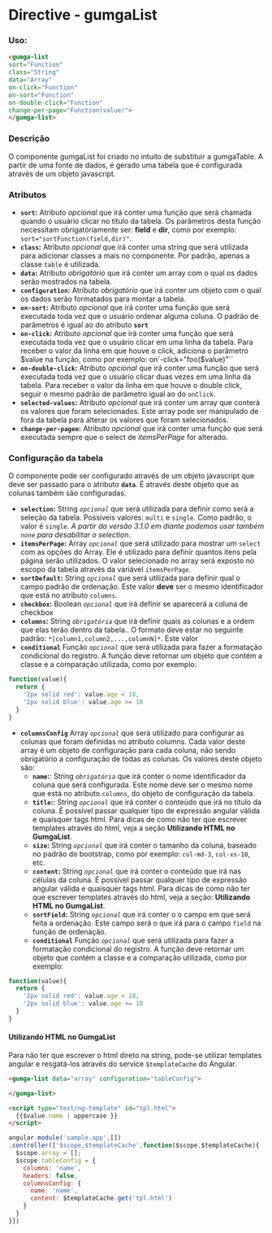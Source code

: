 # Directive - gumgaList

### Uso:
```html
<gumga-list
sort="Function"
class="String"
data="Array"
on-click="Function"
on-sort="Function"
on-double-click="Function"
change-per-page="Function(value)">
</gumga-list>
```
### Descrição
O componente gumgaList foi criado no intuito de substituir a gumgaTable. A partir de uma fonte de dados, é gerado uma tabela que é configurada através de um objeto javascript.

### Atributos

- **`sort`:** Atributo *opcional* que irá conter uma função que será chamada quando o usuário clicar no título da tabela. Os parâmetros desta função necessitam obrigatóriamente ser: **field** e **dir**, como por exemplo: `sort="sortFunction(field,dir)"`.
- **`class`:** Atributo *opcional* que irá conter uma string que será utilizada para adicionar classes a mais no componente. Por padrão, apenas a classe `table` é utilizada.
- **`data`:** Atributo *obrigatório*  que irá conter um array com o qual os dados serão mostrados na tabela.
- **`configuration`:** Atributo *obrigatório*  que irá conter um objeto com o qual os dados serão formatados para montar a tabela.
- **`on-sort`:** Atributo *opcional* que irá conter uma função que será executada toda vez que o usuário ordenar alguma coluna. O padrão de parâmetros é igual ao do atributo **`sort`**
- **`on-click`:** Atributo *opcional* que irá conter uma função que será executada toda vez que o usuário clicar em uma linha da tabela. Para receber o valor da linha em que houve o click, adiciona o parâmetro $value na função, como por exemplo: on`-click="foo($value)"``
- **`on-double-click`:** Atributo *opcional* que irá conter uma função que será executada toda vez que o usuário clicar duas vezes em uma linha da tabela. Para receber o valor da linha em que houve o double click, seguir o mesmo padrão de parâmetro igual ao do `onClick`.
- **`selected-values`:** Atributo *opcional* que irá conter um array que conterá os valores que foram selecionados. Este array pode ser manipulado de fora da tabela para alterar os valores que foram selecionados.
- **`change-per-pagee`:** Atributo *opcional* que irá conter uma função que será executada sempre que o select de *itemsPerPage* for alterado.

### Configuração da tabela

O componente pode ser configurado através de um objeto javascript que deve ser passado para o atributo **`data`**. É através deste objeto que as colunas também são configuradas.

- **`selection`:** String *`opcional`* que será utilizada para definir como será a seleção da tabela. Possíveis valores: `multi` e `single`. Como padrão, o valor é `single`. *A partir da versão 3.1.0 em diante podemos usar também `none` para desabilitar o selection*.
- **`itemsPerPage`:** Array *`opcional`* que será utilizado para mostrar um `select` com as opções do Array. Ele é utilizado para definir quantos itens pela página serão utilizados. O valor selecionado no array será exposto no escopo da tabela através da variável `itemsPerPage`.
- **`sortDefault`:**  String *`opcional`*  que será utilizada para definir qual o campo padrão de ordenação. Este valor **deve** ser o mesmo identificador que está no atributo `columns`.
- **`checkbox`:** Boolean *`opcional`* que irá definir se aparecerá a coluna de checkbox
- **`columns`:** String *`obrigatória`* que irá definir quais as colunas e a ordem que elas terão dentro da tabela.. O formato deve estar no seguinte padrão: `*[column1,column2,...,columnN]*`. Este valor
- **`conditional`** Função *`opcional`* que será utilizada para fazer a formatação condicional do registro. A função deve retornar um objeto que contém a classe e a comparação utilizada, como por exemplo:
```javascript
function(value){
  return {
    '2px solid red': value.age < 18,
    '2px solid blue': value.age >= 18
  }
}
```


- **`columnsConfig`** Array *`opcional`* que será utilizado para configurar as colunas que foram definidas no atributo columns. Cada valor deste array é um objeto de configuração para cada coluna, não
sendo obrigatório a configuração de todas as colunas. Os valores deste objeto são:
  * **`name`:**: String *`obrigatória`* que irá conter o nome identificador da coluna que será configurada. Este nome deve ser o mesmo nome que está no atributo `columns`, do objeto de configuração da tabela.
  * **`title`:**: String *`opcional`* que irá conter o conteúdo que irá no título da coluna. É possível passar qualquer tipo de expressão angular válida e quaisquer tags html. Para dicas de como não ter que escrever templates através do html, veja a seção **Utilizando HTML no GumgaList**.
  * **`size`:** String *`opcional`* que irá conter o tamanho da coluna, baseado no padrão do bootstrap, como por exemplo: `col-md-3`, `col-xs-10`, etc.
  * **`content`:** String *`opcional`* que irá conter o conteúdo que irá nas células da coluna. É possível passar qualquer tipo de expressão angular válida e quaisquer tags html. Para dicas de como não ter que escrever templates através do html, veja a seção: **Utilizando HTML no GumgaList**.
  * **`sortField`:** String *`opcional`* que irá conter o o campo em que será feita a ordenação. Este campo será o que irá para o campo `field` na função de ordenação.
  * **`conditional`** Função *`opcional`* que será utilizada para fazer a formatação condicional do registro. A função deve retornar um objeto que contém a classe e a comparação utilizada, como por exemplo:
```javascript
function(value){
  return {
    '2px solid red': value.age < 18,
    '2px solid blue': value.age >= 18
  }
}
```

#### Utilizando HTML no GumgaList

Para não ter que escrever o html direto na string, pode-se utilizar templates angular e resgatá-los através do service `$templateCache` do Angular.

```html
<gumga-list data="array" configuration="tableConfig">

</gumga-list>

<script type="text/ng-template" id="tpl.html">
  {{$value.name | uppercase }}
</script>
```

```js
angular.module('sample.app',[])
.controller(['$scope,$templateCache',function($scope,$templateCache){
  $scope.array = [];
  $scope.tableConfig = {
    columns: 'name',
    headers: false,
    columnsConfig: {
      name: 'name',
      content: $templateCache.get('tpl.html')
    }
  }
}])

```

